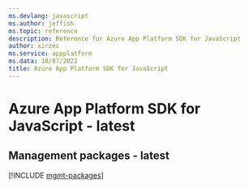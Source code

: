 ```yaml
---
ms.devlang: javascript
ms.author: jeffish
ms.topic: reference
description: Reference for Azure App Platform SDK for JavaScript
author: xirzec
ms.service: appplatform
ms.data: 10/07/2022
title: Azure App Platform SDK for JavaScript
---
```

# Azure App Platform SDK for JavaScript - latest

## Management packages - latest
[!INCLUDE [mgmt-packages](app-platform-mgmt-index.md)]